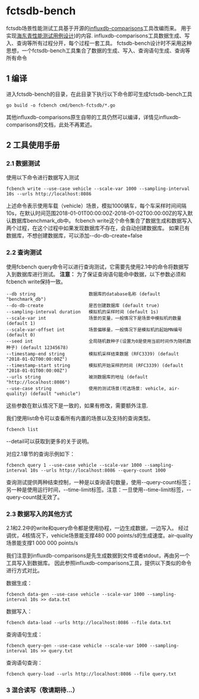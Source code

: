 # fctsdb-bench
fctsdb场景性能测试工具基于开源的[influxdb-comparisons](https://github.com/influxdata/influxdb-comparisons)工具改编而来。
用于实现[海东青性能测试用例设计](https://rockontrol.yuque.com/gtoifn/zd5mco/erg0pp))的内容.
influxdb-comparisons工具数据生成、写入、查询等所有过程分开，每个过程一套工具。
fctsdb-bench设计时不采用这种思想，一个fctsdb-bench工具集合了数据的生成、写入、查询语句生成、查询等所有命令

## 1 编译
进入fctsdb-bench的目录，在此目录下执行以下命令即可生成fctsdb-bench工具
```
go build -o fcbench cmd/bench-fctsdb/*.go
```

其他influxdb-comparisons原生自带的工具仍然可以编译，详情见influxdb-comparisons的文档，此处不再累述。

## 2 工具使用手册
###  2.1 数据测试

使用以下命令进行数据写入测试
```
fcbench write --use-case vehicle --scale-var 1000 --sampling-interval 10s --urls http://localhost:8086
```
上述命令表示使用车载（vehicle）场景，模拟1000辆车，每个车采样时间间隔10s，在默认时间范围2018-01-01T00:00:00Z-2018-01-02T00:00:00Z的写入默认数据库benchmark_db中。
fcbench write这个命令集合了数据生成和数据写入两个过程，在这个过程中如果发现数据库不存在，会自动创建数据库。
如果已有数据库，不想创建数据库，可以添加--do-db-create=false

###  2.2 查询测试
使用fcbench query命令可以进行查询测试，它需要先使用2.1中的命令将数据写入到数据库进行测试。
<b>注意：</b>
为了保证查询语句能命中数据，以下参数必须和fcbench write保持一致。
```
--db string                    数据库的database名称 (default "benchmark_db")
--do-db-create                 是否创建数据库 (default true)
--sampling-interval duration   模拟机的采样时间 (default 1s)
--scale-var int                场景的变量，一般情况下是场景中模拟机的数量 (default 1)
--scale-var-offset int         场景偏移量，一般情况下是模拟机的起始MN编号 (default 0)
--seed int                     全局随机数种子(设置为0是使用当前时间作为随机数种子) (default 12345678) 
--timestamp-end string         模拟机采样结束数据 (RFC3339) (default "2018-01-02T00:00:00Z")
--timestamp-start string       模拟机开始采样的时间 (RFC3339) (default "2018-01-01T00:00:00Z")
--urls string                  被测数据库的地址 (default "http://localhost:8086")
--use-case string              使用的测试场景(可选场景: vehicle, air-quality) (default "vehicle")
 ```
 这些参数在默认情况下是一致的，如果有修改，需要额外注意.


我们使用list命令可以查看所有内置的场景以及支持的查询类型。
```
fcbench list
```
--detail可以获取到更多的关于说明。


对应2.1章节的查询示例如下：
```
fcbench query 1 --use-case vehicle --scale-var 1000 --sampling-interval 10s --urls http://localhost:8086 --query-count 1000
```
查询测试提供两种结束控制，一种是以查询语句数量，使用--query-count标签；另一种是使用运行时间，--time-limit标签。注意：一旦使用--time-limit标签，--query-count就无效了。

###  2.3 数据写入的其他方式
2.1和2.2中的write和query命令都是使用协程，一边生成数据，一边写入。
经过调优，4核情况下，vehicle场景能支撑480 000 points/s的生成速度。air-quality场景能支撑1 000 000 points/s 

我们注意到influxdb-comparisons是先生成数据到文件或者stdout，再由另一个工具写入到数据库。
因此参照influxdb-comparisons工具，提供以下类似的命令进行方式对比。

数据生成：
```
fcbench data-gen --use-case vehicle --scale-var 1000 --sampling-interval 10s >> data.txt
```
数据写入：
```
fcbench data-load --urls http://localhost:8086 --file data.txt
```

查询语句生成：
```
fcbench query-gen --use-case vehicle --scale-var 1000 --sampling-interval 10s >> query.txt
```
查询语句查询：
```
fcbench query-load --urls http://localhost:8086 --file query.txt
```

###  3 混合读写（敬请期待...）